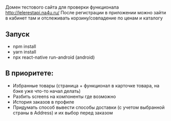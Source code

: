 #
Домен тестового сайта для проверки функционала
http://lelerestapi.na4u.ru/
После регистрации в приложении можно зайти в кабинет там и отслеживать корзину/совпадение по ценам и каталогу

## Запуск
- npm install
- yarn install
- npx react-native run-android  (android)

## В приоритете: 
- Избранные товары (страница + функционал в карточке товара, на бэке уже что-то начал делать)
- Разбить screens на компоненты где возможно
- История заказов в профиле
- Придумать способ вывести способы доставки (с учетом выбранной страны в Address) и их выбор перед заказом


